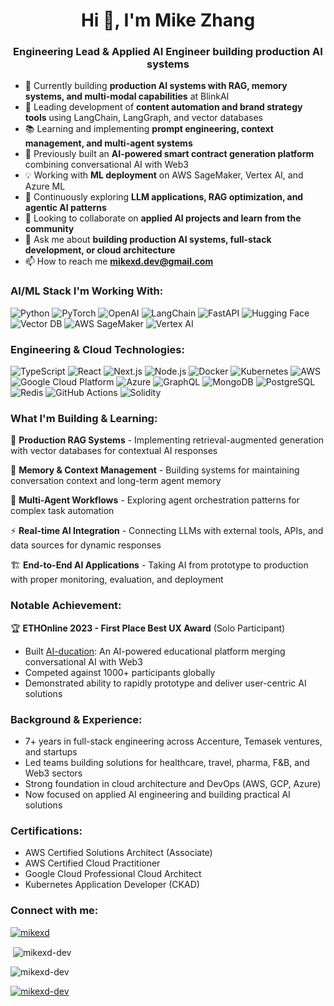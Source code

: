 <h1 align="center">Hi 👋, I'm Mike Zhang</h1>
<h3 align="center">Engineering Lead & Applied AI Engineer building production AI systems</h3>

- 🤖 Currently building **production AI systems with RAG, memory systems, and multi-modal capabilities** at BlinkAI
- 🚀 Leading development of **content automation and brand strategy tools** using LangChain, LangGraph, and vector databases
- 📚 Learning and implementing **prompt engineering, context management, and multi-agent systems**
- 🔧 Previously built an **AI-powered smart contract generation platform** combining conversational AI with Web3
- 💡 Working with **ML deployment** on AWS SageMaker, Vertex AI, and Azure ML
- 🌱 Continuously exploring **LLM applications, RAG optimization, and agentic AI patterns**
- 👯 Looking to collaborate on **applied AI projects and learn from the community**
- 💬 Ask me about **building production AI systems, full-stack development, or cloud architecture**
- 📫 How to reach me **mikexd.dev@gmail.com**

<h3 align="left">AI/ML Stack I'm Working With:</h3>
<p>
  <img alt="Python" src="https://img.shields.io/badge/-Python-3776AB?style=flat-square&logo=python&logoColor=white" />
  <img alt="PyTorch" src="https://img.shields.io/badge/-PyTorch-EE4C2C?style=flat-square&logo=pytorch&logoColor=white" />
  <img alt="OpenAI" src="https://img.shields.io/badge/-OpenAI-412991?style=flat-square&logo=openai&logoColor=white" />
  <img alt="LangChain" src="https://img.shields.io/badge/-LangChain-1C3C3C?style=flat-square&logo=langchain&logoColor=white" />
  <img alt="FastAPI" src="https://img.shields.io/badge/-FastAPI-009688?style=flat-square&logo=fastapi&logoColor=white" />
  <img alt="Hugging Face" src="https://img.shields.io/badge/-Hugging%20Face-FFD21E?style=flat-square&logo=huggingface&logoColor=black" />
  <img alt="Vector DB" src="https://img.shields.io/badge/-Vector%20DBs-FF6B6B?style=flat-square&logo=database&logoColor=white" />
  <img alt="AWS SageMaker" src="https://img.shields.io/badge/-SageMaker-FF9900?style=flat-square&logo=amazon-aws&logoColor=white" />
  <img alt="Vertex AI" src="https://img.shields.io/badge/-Vertex%20AI-4285F4?style=flat-square&logo=google-cloud&logoColor=white" />
</p>

<h3 align="left">Engineering & Cloud Technologies:</h3>
<p>
  <img alt="TypeScript" src="https://img.shields.io/badge/-TypeScript-007ACC?style=flat-square&logo=typescript&logoColor=white" />
  <img alt="React" src="https://img.shields.io/badge/-React-45b8d8?style=flat-square&logo=react&logoColor=white" />
  <img alt="Next.js" src="https://img.shields.io/badge/-Next.js-000000?style=flat-square&logo=nextdotjs&logoColor=white" />
  <img alt="Node.js" src="https://img.shields.io/badge/-Node.js-43853d?style=flat-square&logo=Node.js&logoColor=white" />
  <img alt="Docker" src="https://img.shields.io/badge/-Docker-46a2f1?style=flat-square&logo=docker&logoColor=white" />
  <img alt="Kubernetes" src="https://img.shields.io/badge/-Kubernetes-326CE5?style=flat-square&logo=kubernetes&logoColor=white" />
  <img alt="AWS" src="https://img.shields.io/badge/-AWS-232F3E?style=flat-square&logo=amazon-aws&logoColor=white" />
  <img alt="Google Cloud Platform" src="https://img.shields.io/badge/-Google_Cloud-1a73e8?style=flat-square&logo=google-cloud&logoColor=white" />
  <img alt="Azure" src="https://img.shields.io/badge/-Azure-0078D4?style=flat-square&logo=microsoft-azure&logoColor=white" />
  <img alt="GraphQL" src="https://img.shields.io/badge/-GraphQL-E10098?style=flat-square&logo=graphql&logoColor=white" />
  <img alt="MongoDB" src="https://img.shields.io/badge/-MongoDB-13aa52?style=flat-square&logo=mongodb&logoColor=white" />
  <img alt="PostgreSQL" src="https://img.shields.io/badge/-PostgreSQL-336791?style=flat-square&logo=postgresql&logoColor=white" />
  <img alt="Redis" src="https://img.shields.io/badge/-Redis-DC382D?style=flat-square&logo=redis&logoColor=white" />
  <img alt="GitHub Actions" src="https://img.shields.io/badge/-Github_Actions-2088FF?style=flat-square&logo=github-actions&logoColor=white" />
  <img alt="Solidity" src="https://img.shields.io/badge/-Solidity-363636?style=flat-square&logo=solidity&logoColor=white" />
</p>

<h3 align="left">What I'm Building & Learning:</h3>

🔨 **Production RAG Systems** - Implementing retrieval-augmented generation with vector databases for contextual AI responses

🧠 **Memory & Context Management** - Building systems for maintaining conversation context and long-term agent memory

🤝 **Multi-Agent Workflows** - Exploring agent orchestration patterns for complex task automation

⚡ **Real-time AI Integration** - Connecting LLMs with external tools, APIs, and data sources for dynamic responses

🏗️ **End-to-End AI Applications** - Taking AI from prototype to production with proper monitoring, evaluation, and deployment

<h3 align="left">Notable Achievement:</h3>

🏆 **ETHOnline 2023 - First Place Best UX Award** (Solo Participant)
- Built [AI-ducation](https://ethglobal.com/showcase/ai-ducation-trnzr): An AI-powered educational platform merging conversational AI with Web3
- Competed against 1000+ participants globally
- Demonstrated ability to rapidly prototype and deliver user-centric AI solutions

<h3 align="left">Background & Experience:</h3>

- 7+ years in full-stack engineering across Accenture, Temasek ventures, and startups
- Led teams building solutions for healthcare, travel, pharma, F&B, and Web3 sectors
- Strong foundation in cloud architecture and DevOps (AWS, GCP, Azure)
- Now focused on applied AI engineering and building practical AI solutions

<h3 align="left">Certifications:</h3>

- AWS Certified Solutions Architect (Associate)
- AWS Certified Cloud Practitioner
- Google Cloud Professional Cloud Architect
- Kubernetes Application Developer (CKAD)

<h3 align="left">Connect with me:</h3>
<p align="left">
<a href="https://www.linkedin.com/in/mikexd/" target="blank"><img src="https://img.shields.io/badge/LinkedIn-0077B5?style=for-the-badge&logo=linkedin&logoColor=white" alt="mikexd" /></a>
</p>

<p>&nbsp;<img align="center" src="https://github-readme-stats.vercel.app/api?username=mikexd-dev&show_icons=true&locale=en" alt="mikexd-dev" /></p>

<p><img align="center" src="https://github-readme-streak-stats.herokuapp.com/?user=mikexd-dev&" alt="mikexd-dev" /></p>

<p align="left"> <a href="https://github.com/ryo-ma/github-profile-trophy"><img src="https://github-profile-trophy.vercel.app/?username=mikexd-dev" alt="mikexd-dev" /></a> </p>
